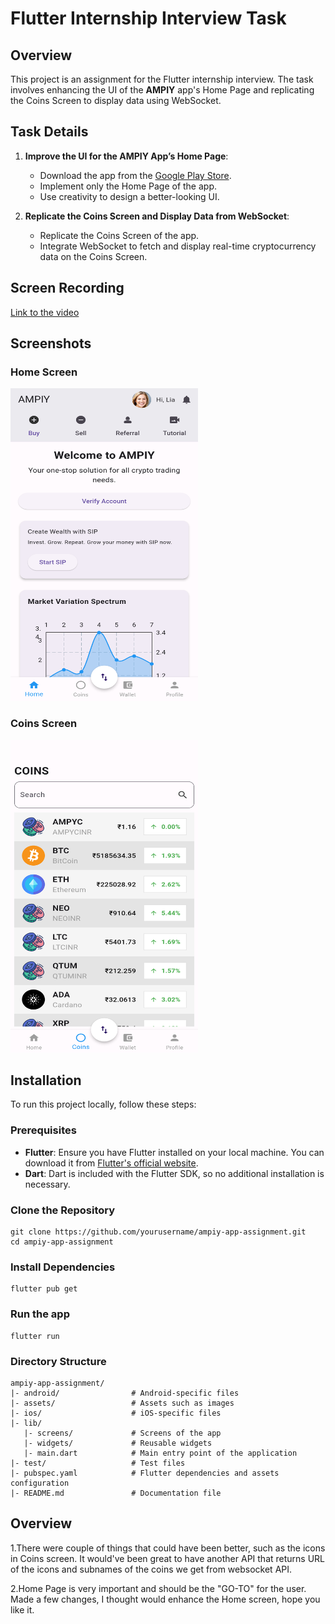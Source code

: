 # Flutter Internship Interview Task

## Overview

This project is an assignment for the Flutter internship interview. The task involves enhancing the UI of the **AMPIY** app's Home Page and replicating the Coins Screen to display data using WebSocket.

## Task Details

1. **Improve the UI for the AMPIY App’s Home Page**:
   - Download the app from the [Google Play Store](https://play.google.com/store/apps/details?id=com.ampiy.app).
   - Implement only the Home Page of the app.
   - Use creativity to design a better-looking UI.

2. **Replicate the Coins Screen and Display Data from WebSocket**:
   - Replicate the Coins Screen of the app.
   - Integrate WebSocket to fetch and display real-time cryptocurrency data on the Coins Screen.

## Screen Recording
[Link to the video](assets/Video/AMPIY-Assignment-Recording.mp4)


## Screenshots

### Home Screen
<img src="assets/Homepage.png" alt="AMPIY App Home Screen" width="300" height="500">

### Coins Screen
<img src="assets/Coinspage.png" alt="AMPIY App Coins Screen" width="300" height="500">

## Installation

To run this project locally, follow these steps:

### Prerequisites

- **Flutter**: Ensure you have Flutter installed on your local machine. You can download it from [Flutter's official website](https://flutter.dev/docs/get-started/install).
- **Dart**: Dart is included with the Flutter SDK, so no additional installation is necessary.

### Clone the Repository

```
git clone https://github.com/yourusername/ampiy-app-assignment.git
cd ampiy-app-assignment
```

### Install Dependencies
```
flutter pub get
```

### Run the app

```
flutter run
```
### Directory Structure
```
ampiy-app-assignment/
|- android/                # Android-specific files
|- assets/                 # Assets such as images
|- ios/                    # iOS-specific files
|- lib/
   |- screens/             # Screens of the app
   |- widgets/             # Reusable widgets
   |- main.dart            # Main entry point of the application
|- test/                   # Test files
|- pubspec.yaml            # Flutter dependencies and assets configuration
|- README.md               # Documentation file
```
## Overview

1.There were couple of things that could have been better, such as the icons in Coins screen. It would've been great to have another API that returns URL of the icons and subnames of the coins we get from websocket API.

2.Home Page is very important and should be the "GO-TO" for the user. Made a few changes, I thought would enhance the Home screen, hope you like it.